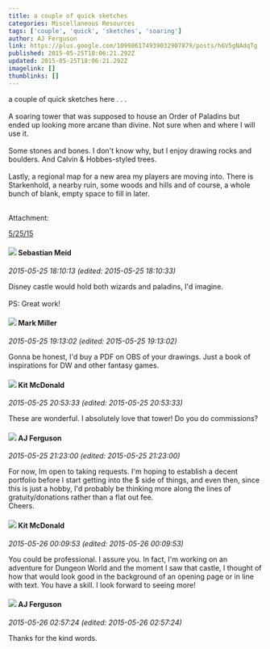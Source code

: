 ```yaml
---
title: a couple of quick sketches
categories: Miscellaneous Resources
tags: ['couple', 'quick', 'sketches', 'soaring']
author: AJ Ferguson
link: https://plus.google.com/109986174939032907879/posts/h6V5gNAdqTg
published: 2015-05-25T18:06:21.292Z
updated: 2015-05-25T18:06:21.292Z
imagelink: []
thumblinks: []
---
```


a couple of quick sketches here . . .<br /><br />A soaring tower that was supposed to house an Order of Paladins but ended up looking more arcane than divine. Not sure when and where I will use it.<br /><br />Some stones and bones. I don&#39;t know why, but I enjoy drawing rocks and boulders. And Calvin &amp; Hobbes-styled trees.<br /><br />Lastly, a regional map for a new area my players are moving into. There is Starkenhold, a nearby ruin, some woods and hills and of course, a whole bunch of blank, empty space to fill in later.<br /><br />


Attachment:

<a href='https://plus.google.com/photos/109986174939032907879/albums/6152872138327569921?authkey=CNziz4q6n6XJiQE&sqi=100084733231320276299&sqsi=ce1a3f63-0134-470d-90ae-6eb5a12174e9'>5/25/15</a>


<div id='comment z13hsb3irvarirqrj04cczqifvnnedejabw'>
  <h4><img src='{{site.baseurl}}//images/avatars/117550397360424835151_photo.jpg'> Sebastian Meid</h4>
      <p><cite>2015-05-25 18:10:13 (edited: 2015-05-25 18:10:33)</cite></p>
        <p>Disney castle would hold both wizards and paladins, I&#39;d imagine.﻿<br /><br />PS: Great work!</p>
</div>
        

<div id='comment z13hsb3irvarirqrj04cczqifvnnedejabw'>
  <h4><img src='{{site.baseurl}}//images/avatars/109405940963382100238_photo.jpg'> Mark Miller</h4>
      <p><cite>2015-05-25 19:13:02 (edited: 2015-05-25 19:13:02)</cite></p>
        <p>Gonna be honest, I&#39;d buy a PDF on OBS of your drawings.  Just a book of inspirations for DW and other fantasy games.</p>
</div>
        

<div id='comment z13hsb3irvarirqrj04cczqifvnnedejabw'>
  <h4><img src='{{site.baseurl}}//images/avatars/102249883093395108734_photo.jpg'> Kit McDonald</h4>
      <p><cite>2015-05-25 20:53:33 (edited: 2015-05-25 20:53:33)</cite></p>
        <p>These are wonderful. I absolutely love that tower! Do you do commissions?</p>
</div>
        

<div id='comment z13hsb3irvarirqrj04cczqifvnnedejabw'>
  <h4><img src='{{site.baseurl}}//images/avatars/109986174939032907879_photo.jpg'> AJ Ferguson</h4>
      <p><cite>2015-05-25 21:23:00 (edited: 2015-05-25 21:23:00)</cite></p>
        <p>For now, Im open to taking requests. I&#39;m hoping to establish a decent portfolio before I start getting into the $ side of things, and even then, since this is just a hobby, I&#39;d probably be thinking more along the lines of gratuity/donations rather than a flat out fee. <br />Cheers.</p>
</div>
        

<div id='comment z13hsb3irvarirqrj04cczqifvnnedejabw'>
  <h4><img src='{{site.baseurl}}//images/avatars/102249883093395108734_photo.jpg'> Kit McDonald</h4>
      <p><cite>2015-05-26 00:09:53 (edited: 2015-05-26 00:09:53)</cite></p>
        <p>You could be professional. I assure you. In fact, I&#39;m working on an adventure for Dungeon World and the moment I saw that castle, I thought of how that would look good in the background of an opening page or in line with text. You have a skill. I look forward to seeing more!</p>
</div>
        

<div id='comment z13hsb3irvarirqrj04cczqifvnnedejabw'>
  <h4><img src='{{site.baseurl}}//images/avatars/109986174939032907879_photo.jpg'> AJ Ferguson</h4>
      <p><cite>2015-05-26 02:57:24 (edited: 2015-05-26 02:57:24)</cite></p>
        <p>Thanks for the kind words.</p>
</div>
        